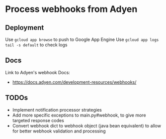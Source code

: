 # Process webhooks from Adyen

## Deployment
Use `gcloud app browse` to push to Google App Engine
Use `gcloud app logs tail -s default` to check logs

## Docs
Link to Adyen's webhook Docs:
- https://docs.adyen.com/development-resources/webhooks/

## TODOs
- Implement notification processor strategies
- Add more specific exceptions to main.py#webhook, to give more targeted response codes
- Convert webhook dict to webhook object (java bean equivalent) to allow for better webhook validation and processing